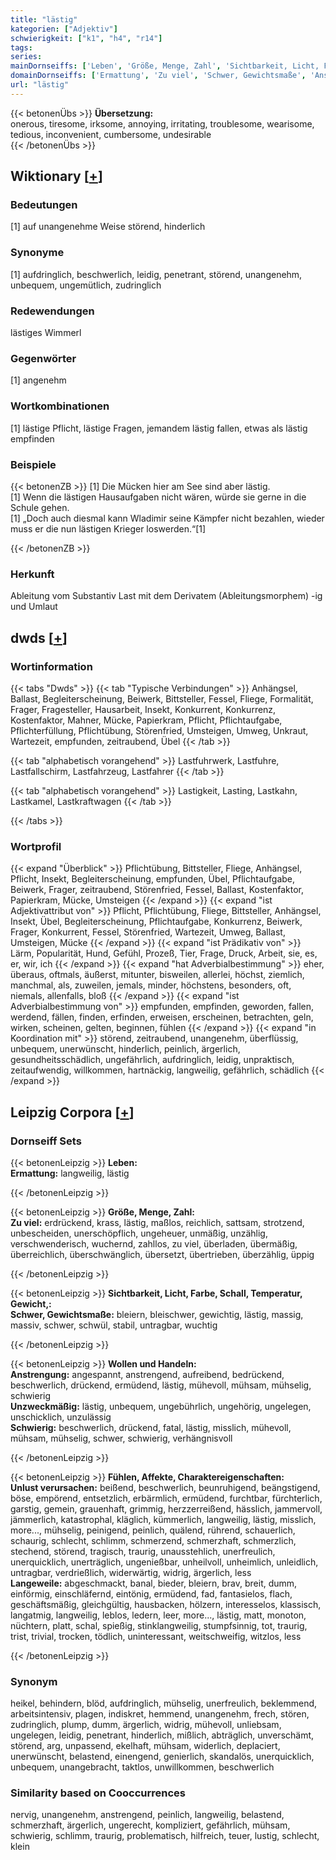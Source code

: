 ```yaml
---
title: "lästig"
kategorien: ["Adjektiv"]
schwierigkeit: ["k1", "h4", "r14"]
tags:
series:
mainDornseiffs: ['Leben', 'Größe, Menge, Zahl', 'Sichtbarkeit, Licht, Farbe, Schall, Temperatur, Gewicht,', 'Wollen und Handeln', 'Fühlen, Affekte, Charaktereigenschaften']
domainDornseiffs: ['Ermattung', 'Zu viel', 'Schwer, Gewichtsmaße', 'Anstrengung', 'Unzweckmäßig', 'Schwierig', 'Unlust verursachen', 'Langeweile']
url: "lästig"
---
```


{{< betonenÜbs >}}
**Übersetzung:**  
onerous, tiresome, irksome, annoying, irritating, troublesome, wearisome, tedious, inconvenient, cumbersome, undesirable  
{{< /betonenÜbs >}}

## Wiktionary [[+](https://de.wiktionary.org/wiki/lästig)]

### Bedeutungen
[1] auf unangenehme Weise störend, hinderlich  

### Synonyme
[1] aufdringlich, beschwerlich, leidig, penetrant, störend, unangenehm, unbequem, ungemütlich, zudringlich  

### Redewendungen
lästiges Wimmerl  

### Gegenwörter
[1] angenehm  

### Wortkombinationen
[1] lästige Pflicht, lästige Fragen, jemandem lästig fallen, etwas als lästig empfinden  

### Beispiele
{{< betonenZB >}}
[1] Die Mücken hier am See sind aber lästig.  
[1] Wenn die lästigen Hausaufgaben nicht wären, würde sie gerne in die Schule gehen.  
[1] „Doch auch diesmal kann Wladimir seine Kämpfer nicht bezahlen, wieder muss er die nun lästigen Krieger loswerden.“[1]  

{{< /betonenZB >}}
### Herkunft
Ableitung vom Substantiv Last mit dem Derivatem (Ableitungsmorphem) -ig und Umlaut  



## dwds [[+](https://www.dwds.de/wb/lästig)]

### Wortinformation
{{< tabs "Dwds" >}}
{{< tab "Typische Verbindungen" >}}
Anhängsel, Ballast, Begleiterscheinung, Beiwerk, Bittsteller, Fessel, Fliege, Formalität, Frager, Fragesteller, Hausarbeit, Insekt, Konkurrent, Konkurrenz, Kostenfaktor, Mahner, Mücke, Papierkram, Pflicht, Pflichtaufgabe, Pflichterfüllung, Pflichtübung, Störenfried, Umsteigen, Umweg, Unkraut, Wartezeit, empfunden, zeitraubend, Übel
{{< /tab >}}

{{< tab "alphabetisch vorangehend" >}}
Lastfuhrwerk, Lastfuhre, Lastfallschirm, Lastfahrzeug, Lastfahrer
{{< /tab >}}

{{< tab "alphabetisch vorangehend" >}}
Lastigkeit, Lasting, Lastkahn, Lastkamel, Lastkraftwagen
{{< /tab >}}

{{< /tabs >}}

### Wortprofil
{{< expand "Überblick" >}} Pflichtübung, Bittsteller, Fliege, Anhängsel, Pflicht, Insekt, Begleiterscheinung, empfunden, Übel, Pflichtaufgabe, Beiwerk, Frager, zeitraubend, Störenfried, Fessel, Ballast, Kostenfaktor, Papierkram, Mücke, Umsteigen {{< /expand >}}
{{< expand "ist Adjektivattribut von" >}} Pflicht, Pflichtübung, Fliege, Bittsteller, Anhängsel, Insekt, Übel, Begleiterscheinung, Pflichtaufgabe, Konkurrenz, Beiwerk, Frager, Konkurrent, Fessel, Störenfried, Wartezeit, Umweg, Ballast, Umsteigen, Mücke {{< /expand >}}
{{< expand "ist Prädikativ von" >}} Lärm, Popularität, Hund, Gefühl, Prozeß, Tier, Frage, Druck, Arbeit, sie, es, er, wir, ich {{< /expand >}}
{{< expand "hat Adverbialbestimmung" >}} eher, überaus, oftmals, äußerst, mitunter, bisweilen, allerlei, höchst, ziemlich, manchmal, als, zuweilen, jemals, minder, höchstens, besonders, oft, niemals, allenfalls, bloß {{< /expand >}}
{{< expand "ist Adverbialbestimmung von" >}} empfunden, empfinden, geworden, fallen, werdend, fällen, finden, erfinden, erweisen, erscheinen, betrachten, geln, wirken, scheinen, gelten, beginnen, fühlen {{< /expand >}}
{{< expand "in Koordination mit" >}} störend, zeitraubend, unangenehm, überflüssig, unbequem, unerwünscht, hinderlich, peinlich, ärgerlich, gesundheitsschädlich, ungefährlich, aufdringlich, leidig, unpraktisch, zeitaufwendig, willkommen, hartnäckig, langweilig, gefährlich, schädlich {{< /expand >}}

## Leipzig Corpora [[+](https://corpora.uni-leipzig.de/en/res?word=lästig&corpusId=deu_newscrawl-public_2018)]

### Dornseiff Sets
{{< betonenLeipzig >}}
**Leben:**  
**Ermattung:** langweilig, lästig  

{{< /betonenLeipzig >}}


{{< betonenLeipzig >}}
**Größe, Menge, Zahl:**  
**Zu viel:** erdrückend, krass, lästig, maßlos, reichlich, sattsam, strotzend, unbescheiden, unerschöpflich, ungeheuer, unmäßig, unzählig, verschwenderisch, wuchernd, zahllos, zu viel, überladen, übermäßig, überreichlich, überschwänglich, übersetzt, übertrieben, überzählig, üppig  

{{< /betonenLeipzig >}}


{{< betonenLeipzig >}}
**Sichtbarkeit, Licht, Farbe, Schall, Temperatur, Gewicht,:**  
**Schwer, Gewichtsmaße:** bleiern, bleischwer, gewichtig, lästig, massig, massiv, schwer, schwül, stabil, untragbar, wuchtig  

{{< /betonenLeipzig >}}


{{< betonenLeipzig >}}
**Wollen und Handeln:**  
**Anstrengung:** angespannt, anstrengend, aufreibend, bedrückend, beschwerlich, drückend, ermüdend, lästig, mühevoll, mühsam, mühselig, schwierig  
**Unzweckmäßig:** lästig, unbequem, ungebührlich, ungehörig, ungelegen, unschicklich, unzulässig  
**Schwierig:** beschwerlich, drückend, fatal, lästig, misslich, mühevoll, mühsam, mühselig, schwer, schwierig, verhängnisvoll  

{{< /betonenLeipzig >}}


{{< betonenLeipzig >}}
**Fühlen, Affekte, Charaktereigenschaften:**  
**Unlust verursachen:** beißend, beschwerlich, beunruhigend, beängstigend, böse, empörend, entsetzlich, erbärmlich, ermüdend, furchtbar, fürchterlich, garstig, gemein, grauenhaft, grimmig, herzzerreißend, hässlich, jammervoll, jämmerlich, katastrophal, kläglich, kümmerlich, langweilig, lästig, misslich, more..., mühselig, peinigend, peinlich, quälend, rührend, schauerlich, schaurig, schlecht, schlimm, schmerzend, schmerzhaft, schmerzlich, stechend, störend, tragisch, traurig, unausstehlich, unerfreulich, unerquicklich, unerträglich, ungenießbar, unheilvoll, unheimlich, unleidlich, untragbar, verdrießlich, widerwärtig, widrig, ärgerlich, less  
**Langeweile:** abgeschmackt, banal, bieder, bleiern, brav, breit, dumm, einförmig, einschläfernd, eintönig, ermüdend, fad, fantasielos, flach, geschäftsmäßig, gleichgültig, hausbacken, hölzern, interesselos, klassisch, langatmig, langweilig, leblos, ledern, leer, more..., lästig, matt, monoton, nüchtern, platt, schal, spießig, stinklangweilig, stumpfsinnig, tot, traurig, trist, trivial, trocken, tödlich, uninteressant, weitschweifig, witzlos, less  

{{< /betonenLeipzig >}}

### Synonym
heikel, behindern, blöd, aufdringlich, mühselig, unerfreulich, beklemmend, arbeitsintensiv, plagen, indiskret, hemmend, unangenehm, frech, stören, zudringlich, plump, dumm, ärgerlich, widrig, mühevoll, unliebsam, ungelegen, leidig, penetrant, hinderlich, mißlich, abträglich, unverschämt, störend, arg, unpassend, ekelhaft, mühsam, widerlich, deplaciert, unerwünscht, belastend, einengend, genierlich, skandalös, unerquicklich, unbequem, unangebracht, taktlos, unwillkommen, beschwerlich


### Similarity based on Cooccurrences
nervig, unangenehm, anstrengend, peinlich, langweilig, belastend, schmerzhaft, ärgerlich, ungerecht, kompliziert, gefährlich, mühsam, schwierig, schlimm, traurig, problematisch, hilfreich, teuer, lustig, schlecht, klein

